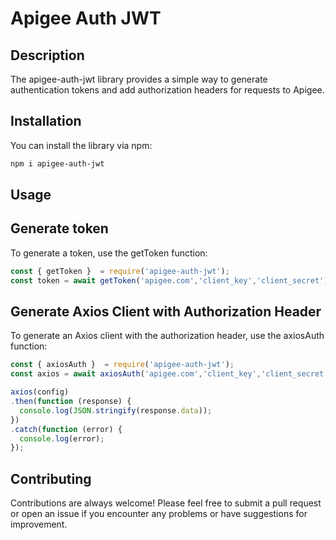 # Apigee Auth JWT

## Description

The apigee-auth-jwt library provides a simple way to generate authentication tokens and add authorization headers for requests to Apigee.

## Installation

You can install the library via npm:

```sh
npm i apigee-auth-jwt
```

## Usage

## Generate token

To generate a token, use the getToken function:

```js
const { getToken }  = require('apigee-auth-jwt');
const token = await getToken('apigee.com','client_key','client_secret');
```

## Generate Axios Client with Authorization Header

To generate an Axios client with the authorization header, use the axiosAuth function:

```js
const { axiosAuth }  = require('apigee-auth-jwt');
const axios = await axiosAuth('apigee.com','client_key','client_secret');

axios(config)
.then(function (response) {
  console.log(JSON.stringify(response.data));
})
.catch(function (error) {
  console.log(error);
});
```

## Contributing

Contributions are always welcome! Please feel free to submit a pull request or open an issue if you encounter any problems or have suggestions for improvement.
